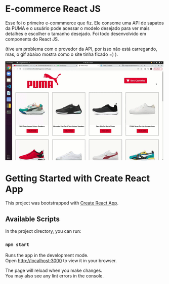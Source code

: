 # E-commerce React JS

Esse foi o primeiro e-commmerce que fiz. Ele consome uma API de sapatos da PUMA e o usuário pode acessar o modelo desejado para ver mais detalhes e escolher o tamanho desejado. Foi todo desenvolvido em components do React JS.

(tive um problema com o provedor da API, por isso não está carregando, mas, o gif abaixo mostra como o site tinha ficado =) ).

<img align="center" alt="Gif rolagem do site" width="500" src="Gravação de tela de 17-01-2022 10_39_01 (1).gif">








# Getting Started with Create React App

This project was bootstrapped with [Create React App](https://github.com/facebook/create-react-app).

## Available Scripts

In the project directory, you can run:

### `npm start`

Runs the app in the development mode.\
Open [http://localhost:3000](http://localhost:3000) to view it in your browser.

The page will reload when you make changes.\
You may also see any lint errors in the console.

